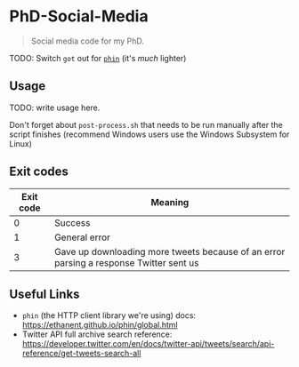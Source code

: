 # PhD-Social-Media

> Social media code for my PhD.

TODO: Switch `got` out for [`phin`](https://www.npmjs.com/package/phin) (it's *much* lighter)



## Usage
TODO: write usage here.

Don't forget about `post-process.sh` that needs to be run manually after the script finishes (recommend Windows users use the Windows Subsystem for Linux)


## Exit codes

Exit code	| Meaning
------------|----------------
0			| Success
1			| General error
3			| Gave up downloading more tweets because of an error parsing a response Twitter sent us

## Useful Links
 - `phin` (the HTTP client library we're using) docs: https://ethanent.github.io/phin/global.html
 - Twitter API full archive search reference: https://developer.twitter.com/en/docs/twitter-api/tweets/search/api-reference/get-tweets-search-all
